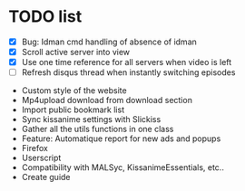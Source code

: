 # TODO list
 - [x] Bug: Idman cmd handling of absence of idman
 - [x] Scroll active server into view
 - [x] Use one time reference for all servers when video is left
 - [ ] Refresh disqus thread when instantly switching episodes
 - Custom style of the website
 - Mp4upload download from download section
 - Import public bookmark list
 - Sync kissanime settings with Slickiss
 - Gather all the utils functions in one class
 - Feature: Automatique report for new ads and popups
 - Firefox
 - Userscript
 - Compatibility with MALSyc, KissanimeEssentials, etc..
 - Create guide